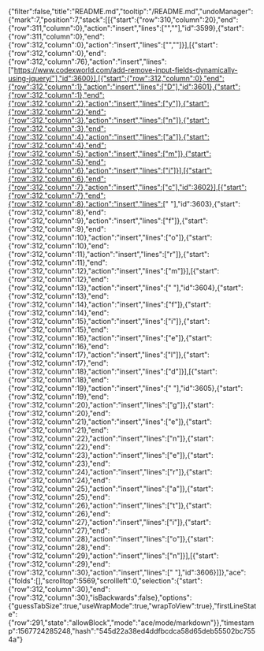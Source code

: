 {"filter":false,"title":"README.md","tooltip":"/README.md","undoManager":{"mark":7,"position":7,"stack":[[{"start":{"row":310,"column":20},"end":{"row":311,"column":0},"action":"insert","lines":["",""],"id":3599},{"start":{"row":311,"column":0},"end":{"row":312,"column":0},"action":"insert","lines":["",""]}],[{"start":{"row":312,"column":0},"end":{"row":312,"column":76},"action":"insert","lines":["https://www.codexworld.com/add-remove-input-fields-dynamically-using-jquery/"],"id":3600}],[{"start":{"row":312,"column":0},"end":{"row":312,"column":1},"action":"insert","lines":["D"],"id":3601},{"start":{"row":312,"column":1},"end":{"row":312,"column":2},"action":"insert","lines":["y"]},{"start":{"row":312,"column":2},"end":{"row":312,"column":3},"action":"insert","lines":["n"]},{"start":{"row":312,"column":3},"end":{"row":312,"column":4},"action":"insert","lines":["a"]},{"start":{"row":312,"column":4},"end":{"row":312,"column":5},"action":"insert","lines":["m"]},{"start":{"row":312,"column":5},"end":{"row":312,"column":6},"action":"insert","lines":["i"]}],[{"start":{"row":312,"column":6},"end":{"row":312,"column":7},"action":"insert","lines":["c"],"id":3602}],[{"start":{"row":312,"column":7},"end":{"row":312,"column":8},"action":"insert","lines":[" "],"id":3603},{"start":{"row":312,"column":8},"end":{"row":312,"column":9},"action":"insert","lines":["f"]},{"start":{"row":312,"column":9},"end":{"row":312,"column":10},"action":"insert","lines":["o"]},{"start":{"row":312,"column":10},"end":{"row":312,"column":11},"action":"insert","lines":["r"]},{"start":{"row":312,"column":11},"end":{"row":312,"column":12},"action":"insert","lines":["m"]}],[{"start":{"row":312,"column":12},"end":{"row":312,"column":13},"action":"insert","lines":[" "],"id":3604},{"start":{"row":312,"column":13},"end":{"row":312,"column":14},"action":"insert","lines":["f"]},{"start":{"row":312,"column":14},"end":{"row":312,"column":15},"action":"insert","lines":["i"]},{"start":{"row":312,"column":15},"end":{"row":312,"column":16},"action":"insert","lines":["e"]},{"start":{"row":312,"column":16},"end":{"row":312,"column":17},"action":"insert","lines":["l"]},{"start":{"row":312,"column":17},"end":{"row":312,"column":18},"action":"insert","lines":["d"]}],[{"start":{"row":312,"column":18},"end":{"row":312,"column":19},"action":"insert","lines":[" "],"id":3605},{"start":{"row":312,"column":19},"end":{"row":312,"column":20},"action":"insert","lines":["g"]},{"start":{"row":312,"column":20},"end":{"row":312,"column":21},"action":"insert","lines":["e"]},{"start":{"row":312,"column":21},"end":{"row":312,"column":22},"action":"insert","lines":["n"]},{"start":{"row":312,"column":22},"end":{"row":312,"column":23},"action":"insert","lines":["e"]},{"start":{"row":312,"column":23},"end":{"row":312,"column":24},"action":"insert","lines":["r"]},{"start":{"row":312,"column":24},"end":{"row":312,"column":25},"action":"insert","lines":["a"]},{"start":{"row":312,"column":25},"end":{"row":312,"column":26},"action":"insert","lines":["t"]},{"start":{"row":312,"column":26},"end":{"row":312,"column":27},"action":"insert","lines":["i"]},{"start":{"row":312,"column":27},"end":{"row":312,"column":28},"action":"insert","lines":["o"]},{"start":{"row":312,"column":28},"end":{"row":312,"column":29},"action":"insert","lines":["n"]}],[{"start":{"row":312,"column":29},"end":{"row":312,"column":30},"action":"insert","lines":[" "],"id":3606}]]},"ace":{"folds":[],"scrolltop":5569,"scrollleft":0,"selection":{"start":{"row":312,"column":30},"end":{"row":312,"column":30},"isBackwards":false},"options":{"guessTabSize":true,"useWrapMode":true,"wrapToView":true},"firstLineState":{"row":291,"state":"allowBlock","mode":"ace/mode/markdown"}},"timestamp":1567724285248,"hash":"545d22a38ed4ddfbcdca58d65deb55502bc7554a"}